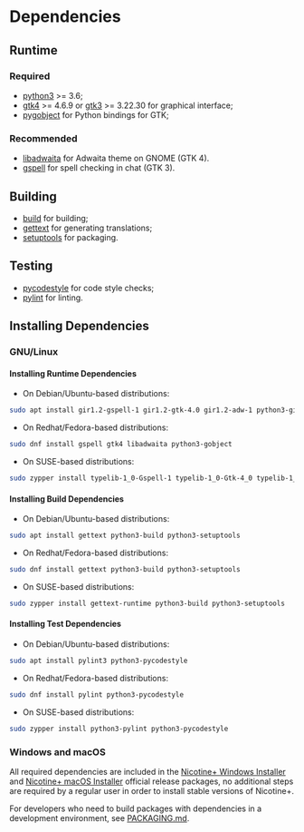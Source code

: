 # Dependencies

## Runtime

### Required

- [python3](https://www.python.org/) >= 3.6;
- [gtk4](https://gtk.org/) >= 4.6.9 or [gtk3](https://gtk.org/) >= 3.22.30 for graphical interface;
- [pygobject](https://pygobject.gnome.org/) for Python bindings for GTK;

### Recommended

- [libadwaita](https://gitlab.gnome.org/GNOME/libadwaita) for Adwaita theme on GNOME (GTK 4).
- [gspell](https://gitlab.gnome.org/GNOME/gspell) for spell checking in chat (GTK 3).

## Building

- [build](https://build.pypa.io/) for building;
- [gettext](https://www.gnu.org/software/gettext/) for generating translations;
- [setuptools](https://setuptools.pypa.io/) for packaging.

## Testing

- [pycodestyle](https://pycodestyle.pycqa.org/) for code style checks;
- [pylint](https://pylint.readthedocs.io/) for linting.


## Installing Dependencies

### GNU/Linux

#### Installing Runtime Dependencies

- On Debian/Ubuntu-based distributions:

```sh
sudo apt install gir1.2-gspell-1 gir1.2-gtk-4.0 gir1.2-adw-1 python3-gi python3-gi-cairo
```

- On Redhat/Fedora-based distributions:

```sh
sudo dnf install gspell gtk4 libadwaita python3-gobject
```

- On SUSE-based distributions:

```sh
sudo zypper install typelib-1_0-Gspell-1 typelib-1_0-Gtk-4_0 typelib-1_0-Adw-1 python3-gobject
```

#### Installing Build Dependencies

- On Debian/Ubuntu-based distributions:

```sh
sudo apt install gettext python3-build python3-setuptools
```

- On Redhat/Fedora-based distributions:

```sh
sudo dnf install gettext python3-build python3-setuptools
```

- On SUSE-based distributions:

```sh
sudo zypper install gettext-runtime python3-build python3-setuptools
```

#### Installing Test Dependencies

- On Debian/Ubuntu-based distributions:

```sh
sudo apt install pylint3 python3-pycodestyle
```

- On Redhat/Fedora-based distributions:

```sh
sudo dnf install pylint python3-pycodestyle
```

- On SUSE-based distributions:

```sh
sudo zypper install python3-pylint python3-pycodestyle
```

### Windows and macOS

All required dependencies are included in the [Nicotine+ Windows Installer](DOWNLOADS.md#windows) and [Nicotine+ macOS Installer](DOWNLOADS.md#macos) official release packages, no additional steps are required by a regular user in order to install stable versions of Nicotine+.

For developers who need to build packages with dependencies in a development environment, see [PACKAGING.md](PACKAGING.md).
